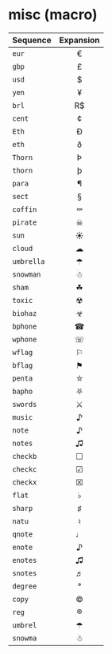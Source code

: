 # misc (macro)
| Sequence | Expansion |
| :------- | :-------: |
| ``eur`` | € |
| ``gbp`` | £ |
| ``usd`` | $ |
| ``yen`` | ¥ |
| ``brl`` | R$ |
| ``cent`` | ¢ |
| ``Eth`` | Ð |
| ``eth`` | ð |
| ``Thorn`` | Þ |
| ``thorn`` | þ |
| ``para`` | ¶ |
| ``sect`` | § |
| ``coffin`` | ⚰ |
| ``pirate`` | ☠ |
| ``sun`` | ☀ |
| ``cloud`` | ☁ |
| ``umbrella`` | ☂ |
| ``snowman`` | ☃ |
| ``sham`` | ☘ |
| ``toxic`` | ☢ |
| ``biohaz`` | ☣ |
| ``bphone`` | ☎ |
| ``wphone`` | ☏ |
| ``wflag`` | ⚐ |
| ``bflag`` | ⚑ |
| ``penta`` | ⛤ |
| ``bapho`` | ⛧ |
| ``swords`` | ⚔ |
| ``music`` | ♪ |
| ``note`` | ♪ |
| ``notes`` | ♫ |
| ``checkb`` | ☐ |
| ``checkc`` | ☑ |
| ``checkx`` | ☒ |
| ``flat`` | ♭ |
| ``sharp`` | ♯ |
| ``natu`` | ♮ |
| ``qnote`` | ♩ |
| ``enote`` | ♪ |
| ``enotes`` | ♫ |
| ``snotes`` | ♬ |
| ``degree`` | ° |
| ``copy`` | © |
| ``reg`` | ® |
| ``umbrel`` | ☂ |
| ``snowma`` | ☃ |
